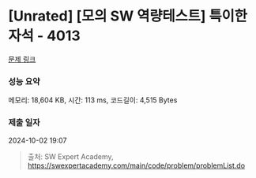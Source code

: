 # [Unrated] [모의 SW 역량테스트] 특이한 자석 - 4013 

[문제 링크](https://swexpertacademy.com/main/code/problem/problemDetail.do?contestProbId=AWIeV9sKkcoDFAVH) 

### 성능 요약

메모리: 18,604 KB, 시간: 113 ms, 코드길이: 4,515 Bytes

### 제출 일자

2024-10-02 19:07



> 출처: SW Expert Academy, https://swexpertacademy.com/main/code/problem/problemList.do